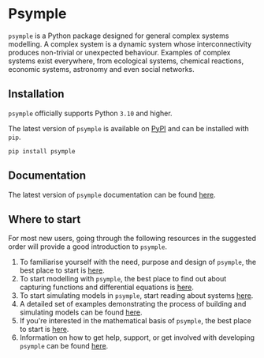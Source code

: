 # Psymple

`psymple` is a Python package designed for general complex systems modelling. A complex system is a dynamic system whose interconnectivity produces non-trivial or unexpected behaviour. Examples of complex systems exist everywhere, from ecological systems, chemical reactions, economic systems, astronomy and even social networks.

## Installation

`psymple` officially supports Python `3.10` and higher.

The latest version of `psymple` is available on [PyPI](https://pypi.org/project/psymple/) and can be installed with `pip`.

```
pip install psymple
```

## Documentation

The latest version of `psymple` documentation can be found [here](https://casasglobal-org.github.io/psymple/).

## Where to start

For most new users, going through the following resources in the suggested order will provide a good introduction to `psymple`. 

1. To familiarise yourself with the need, purpose and design of `psymple`, the best place to start is [here](https://casasglobal-org.github.io/psymple/dev/overview/introduction/).
2. To start modelling with `psymple`, the best place to find out about capturing functions and differential equations is [here](https://casasglobal-org.github.io/psymple/dev/components/functional_ported_objects/).
3. To start simulating models in `psymple`, start reading about systems [here](https://casasglobal-org.github.io/psymple/dev/user_guide/system/).
4. A detailed set of examples demonstrating the process of building and simulating models can be found [here](https://casasglobal-org.github.io/psymple/dev/examples/).
5. If you're interested in the mathematical basis of `psymple`, the best place to start is [here](https://casasglobal-org.github.io/psymple/dev/mathematics/ported_objects/).
6. Information on how to get help, support, or get involved with developing `psymple` can be found [here](https://casasglobal-org.github.io/psymple/dev/development/development/).

